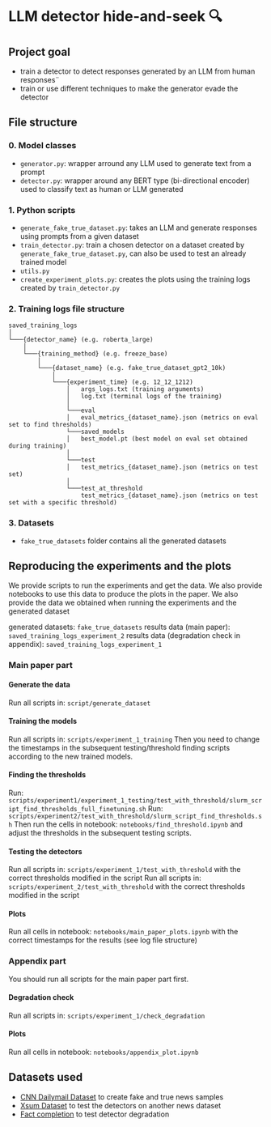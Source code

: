 # LLM detector hide-and-seek :mag:



## Project goal
- train a detector to detect responses generated by an LLM from human responses¨
- train or use different techniques to make the generator evade the detector


## File structure
<a name="file_structure"></a>

### 0. Model classes
- `generator.py`: wrapper arround any LLM used to generate text from a prompt
- `detector.py`: wrapper around any BERT type (bi-directional encoder) used to classify text as human or LLM generated

### 1. Python scripts
- `generate_fake_true_dataset.py`: takes an LLM and generate responses using prompts from a given dataset
- `train_detector.py`: train a chosen detector on a dataset created by `generate_fake_true_dataset.py`, can also be used to test an already trained model
- `utils.py`
- `create_experiment_plots.py`: creates the plots using the training logs created by `train_detector.py`

### 2. Training logs file structure

```
saved_training_logs  
│
└───{detector_name} (e.g. roberta_large)
    │
    └───{training_method} (e.g. freeze_base)
        │ 
        └───{dataset_name} (e.g. fake_true_dataset_gpt2_10k)
            │  
            └───{experiment_time} (e.g. 12_12_1212)
                │   args_logs.txt (training arguments)
                │   log.txt (terminal logs of the training)
                │ 
                └───eval
                │   eval_metrics_{dataset_name}.json (metrics on eval set to find thresholds)
                └───saved_models 
                │   best_model.pt (best model on eval set obtained during training)
                │ 
                └───test
                │   test_metrics_{dataset_name}.json (metrics on test set)
                │ 
                └───test_at_threshold
                    test_metrics_{dataset_name}.json (metrics on test set with a specific threshold)

```

### 3. Datasets
- `fake_true_datasets` folder contains all the generated datasets 

## Reproducing the experiments and the plots

We provide scripts to run the experiments and get the data. We also provide notebooks to use this data to produce the plots in the paper.
We also provide the data we obtained when running the experiments and the generated dataset

generated datasets: `fake_true_datasets`
results data (main paper): `saved_training_logs_experiment_2`
results data (degradation check in appendix): `saved_training_logs_experiment_1`

### Main paper part

#### Generate the data
Run all scripts in: `script/generate_dataset`

#### Training the models
Run all scripts in: `scripts/experiment_1_training`
Then you need to change the timestamps in the subsequent testing/threshold finding scripts according to the new trained models.

#### Finding the thresholds
Run: `scripts/experiment1/experiment_1_testing/test_with_threshold/slurm_script_find_thresholds_full_finetuning.sh`
Run: `scripts/experiment2/test_with_threshold/slurm_script_find_thresholds.sh`
Then run the cells in notebook: `notebooks/find_threshold.ipynb` and adjust the thresholds in the subsequent testing scripts.

#### Testing the detectors
Run all scripts in: `scripts/experiment_1/test_with_threshold` with the correct thresholds modified in the script
Run all scripts in: `scripts/experiment_2/test_with_threshold` with the correct thresholds modified in the script

#### Plots
Run all cells in notebook: `notebooks/main_paper_plots.ipynb` with the correct timestamps for the results (see log file structure)

### Appendix part
You should run all scripts for the main paper part first.

#### Degradation check
Run all scripts in: `scripts/experiment_1/check_degradation`

#### Plots 
Run all cells in notebook: `notebooks/appendix_plot.ipynb`







## Datasets used

- [CNN Dailymail Dataset](https://huggingface.co/datasets/cnn_dailymail?row=31) to create fake and true news samples
- [Xsum Dataset](https://huggingface.co/datasets/EdinburghNLP/xsum) to test the detectors on another news dataset
- [Fact completion](https://huggingface.co/datasets/Polyglot-or-Not/Fact-Completion?row=0) to test detector degradation